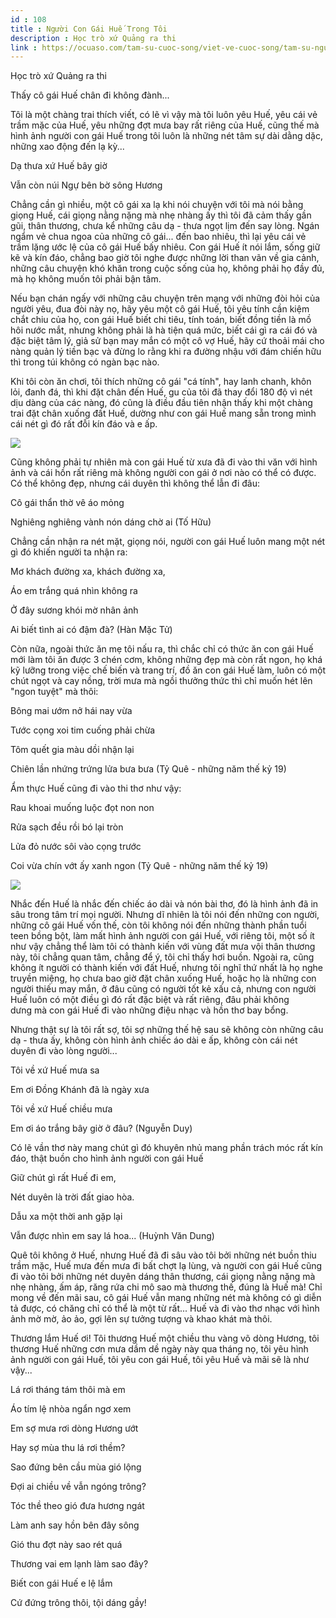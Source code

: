 ```yaml
---
id : 108
title : Người Con Gái Huế Trong Tôi
description : Học trò xứ Quảng ra thi
link : https://ocuaso.com/tam-su-cuoc-song/viet-ve-cuoc-song/tam-su-nguoi-con-gai-hue-trong-toi.html
---
```


Học trò xứ Quảng ra thi

Thấy cô gái Huế chân đi không đành...

Tôi là một chàng trai thích viết, có lẽ vì vậy mà tôi luôn yêu Huế, yêu
cái vẻ trầm mặc của Huế, yêu những đợt mưa bay rất riêng của Huế, cũng thế
mà hình ảnh người con gái Huế trong tôi luôn là những nét tâm sự dài dằng
dặc, những xao động đến lạ kỳ...

Dạ thưa xứ Huế bây giờ

Vẫn còn núi Ngự bên bờ sông Hương

Chẳng cần gì nhiều, một cô gái xa lạ khi nói chuyện với tôi mà nói bằng
giọng Huế, cái giọng nằng nặng mà nhẹ nhàng ấy thì tôi đã cảm thấy gần gũi,
thân thương, chưa kể những câu dạ - thưa ngọt lịm đến say lòng. Ngán ngẩm
vẻ chua ngoa của những cô gái... đến bao nhiêu, thì lại yêu cái vẻ trầm
lặng ước lệ của cô gái Huế bấy nhiêu. Con gái Huế ít nói lắm, sống giữ kẽ
và kín đáo, chẳng bao giờ tôi nghe được những lời than vãn về gia cảnh,
những câu chuyện khó khăn trong cuộc sống của họ, không phải họ đầy đủ,
mà họ không muốn tôi phải bận tâm.

Nếu bạn chán ngấy với những câu chuyện trên mạng với những đòi hỏi của người
yêu, đua đòi này nọ, hãy yêu một cô gái Huế, tôi yêu tính cần kiệm chắt
chiu của họ, con gái Huế biết chi tiêu, tính toán, biết đồng tiền là mồ
hôi nước mắt, nhưng không phải là hà tiện quá mức, biết cái gì ra cái đó
và đặc biệt tâm lý, giả sử bạn may mắn có một cô vợ Huế, hãy cứ thoải mái
cho nàng quản lý tiền bạc và đừng lo rằng khi ra đường nhậu với đám chiến
hữu thì trong túi không có ngàn bạc nào.

Khi tôi còn ăn chơi, tôi thích những cô gái "cá tính", hay lanh chanh, khôn
lỏi, đanh đá, thì khi đặt chân đến Huế, gu của tôi đã thay đổi 180 độ vì
nét dịu dàng của các nàng, đó cũng là điều đầu tiên nhận thấy khi một chàng
trai đặt chân xuống đất Huế, dường như con gái Huế mang sẵn trong mình cái
nét gì đó rất đỗi kín đáo và e ấp.

![](https://ocuaso.com/wp-content/uploads/2015/09/tam-su-nguoi-con-gai-hue-trong-toi.jpg)

Cũng không phải tự nhiên mà con gái Huế từ xưa đã đi vào thi văn với hình
ảnh và cái hồn rất riêng mà không người con gái ở nơi nào có thể có được.
Có thể không đẹp, nhưng cái duyên thì không thể lẫn đi đâu:

Cô gái thẩn thờ vê áo mỏng

Nghiêng nghiêng vành nón dáng chờ ai (Tố Hữu)

Chẳng cần nhận ra nét mặt, giọng nói, người con gái Huế luôn mang một nét
gì đó khiến người ta nhận ra:

Mơ khách đường xa, khách đường xa,

Áo em trắng quá nhìn không ra

Ở đây sương khói mờ nhân ảnh

Ai biết tình ai có đậm đà? (Hàn Mặc Tử)

Còn nữa, ngoài thức ăn mẹ tôi nấu ra, thì chắc chỉ có thức ăn con gái Huế
mới làm tôi ăn được 3 chén cơm, không những đẹp mà còn rất ngon, họ khá
kỹ lưỡng trong việc chế biến và trang trí, đồ ăn con gái Huế làm, luôn có
một chút ngọt và cay nồng, trời mưa mà ngồi thưởng thức thì chỉ muốn hét
lên "ngon tuyệt" mà thôi:

Bông mai ướm nở hái nay vừa

Tước cọng xoi tim cuống phải chừa

Tôm quết gia màu dồi nhận lại

Chiên lần nhứng trứng lửa bưa bưa (Tỷ Quê - những năm thế kỷ 19)

Ẩm thực Huế cũng đi vào thi thơ như vậy:

Rau khoai muống luộc đọt non non

Rửa sạch đều rồi bó lại tròn

Lửa đỏ nước sôi vào cọng trước

Coi vừa chín vớt ấy xanh ngon (Tỷ Quê - những năm thế kỷ 19)

![](https://ocuaso.com/wp-content/uploads/2015/09/noi-long-nguoi-con-gai-hue.jpg)

Nhắc đến Huế là nhắc đến chiếc áo dài và nón bài thơ, đó là hình ảnh đã
in sâu trong tâm trí mọi người. Nhưng dĩ nhiên là tôi nói đến những con
người, những cô gái Huế vốn thế, còn tôi không nói đến những thành phần
tuổi teen bồng bột, làm mất hình ảnh người con gái Huế, với riêng tôi, một
số ít như vậy chẳng thể làm tôi có thành kiến với vùng đất mưa vội thân
thương này, tôi chẳng quan tâm, chẳng để ý, tôi chỉ thấy hơi buồn. Ngoài
ra, cũng không ít người có thành kiến với đất Huế, nhưng tôi nghĩ thứ nhất
là họ nghe truyền miệng, họ chưa bao giờ đặt chân xuống Huế, hoặc họ là
những con người thiếu may mắn, ở đâu cũng có người tốt kẻ xấu cả, nhưng
con người Huế luôn có một điều gì đó rất đặc biệt và rất riêng, đâu phải
không dưng mà con gái Huế đi vào những điệu nhạc và hồn thơ bay bổng.

Nhưng thật sự là tôi rất sợ, tôi sợ những thế hệ sau sẽ không còn những
câu dạ - thưa ấy, không còn hình ảnh chiếc áo dài e ấp, không còn cái nét
duyên đi vào lòng người...

Tôi về xứ Huế mưa sa

Em ơi Đồng Khánh đã là ngày xưa

Tôi về xứ Huế chiều mưa

Em ơi áo trắng bây giờ ở đâu? (Nguyễn Duy)

Có lẽ vần thơ này mang chút gì đó khuyên nhủ mang phần trách móc rất kín
đáo, thật buồn cho hình ảnh người con gái Huế

Giữ chút gì rất Huế đi em,

Nét duyên là trời đất giao hòa.

Dẫu xa một thời anh gặp lại

Vẫn được nhìn em say lá hoa... (Huỳnh Văn Dung)

Quê tôi không ở Huế, nhưng Huế đã đi sâu vào tôi bởi những nét buồn thiu
trầm mặc, Huế mưa đến mưa đi bất chợt lạ lùng, và người con gái Huế cũng
đi vào tôi bởi những nét duyên dáng thân thương, cái giọng nằng nặng mà
nhẹ nhàng, ấm áp, răng rứa chi mô sao mà thương thế, đúng là Huế mà! Chỉ
mong về đến mãi sau, cô gái Huế vẫn mang những nét mà không có gì diễn tả
được, có chăng chỉ có thể là một từ rất... Huế và đi vào thơ nhạc với hình
ảnh mờ mờ, ảo ảo, gợi lên sự tưởng tượng và khao khát mà thôi.

Thương lắm Huế ơi! Tôi thương Huế một chiều thu vàng võ dòng Hương, tôi
thương Huế những cơn mưa dầm dề ngày này qua tháng nọ, tôi yêu hình ảnh
người con gái Huế, tôi yêu con gái Huế, tôi yêu Huế và mãi sẽ là như vậy...

Lá rơi tháng tám thôi mà em

Áo tím lệ nhòa ngẩn ngơ xem

Em sợ mưa rơi dòng Hương ướt

Hay sợ mùa thu lá rơi thềm?

Sao đứng bên cầu mùa gió lộng

Đợi ai chiều về vẫn ngóng trông?

Tóc thề theo gió đưa hương ngát

Làm anh say hồn bên đây sông

Gió thu đợt này sao rét quá

Thương vai em lạnh làm sao đây?

Biết con gái Huế e lệ lắm

Cứ đứng trông thôi, tội dáng gầy!